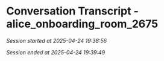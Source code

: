 # Conversation Transcript - alice_onboarding_room_2675

*Session started at 2025-04-24 19:38:56*

*Session ended at 2025-04-24 19:39:49*
